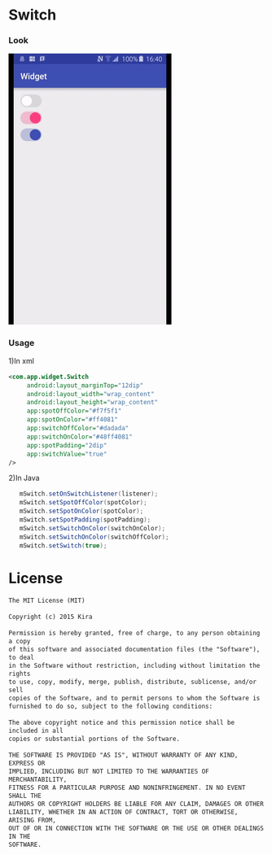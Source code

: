 # Switch

### Look
![Switch](https://github.com/peace710/Widget/blob/master/mds/switch/1.gif)


### Usage
1)In xml
```xml
<com.app.widget.Switch
     android:layout_marginTop="12dip"
     android:layout_width="wrap_content"
     android:layout_height="wrap_content"
     app:spotOffColor="#f7f5f1"
     app:spotOnColor="#ff4081"
     app:switchOffColor="#dadada"
     app:switchOnColor="#48ff4081"
     app:spotPadding="2dip"
     app:switchValue="true"
/>
```

2)In Java
```Java
   mSwitch.setOnSwitchListener(listener);
   mSwitch.setSpotOffColor(spotColor);
   mSwitch.setSpotOnColor(spotColor);
   mSwitch.setSpotPadding(spotPadding);
   mSwitch.setSwitchOnColor(switchOnColor);
   mSwitch.setSwitchOnColor(switchOffColor);
   mSwitch.setSwitch(true);
```

License
=======

    The MIT License (MIT)

	Copyright (c) 2015 Kira

	Permission is hereby granted, free of charge, to any person obtaining a copy
	of this software and associated documentation files (the "Software"), to deal
	in the Software without restriction, including without limitation the rights
	to use, copy, modify, merge, publish, distribute, sublicense, and/or sell
	copies of the Software, and to permit persons to whom the Software is
	furnished to do so, subject to the following conditions:

	The above copyright notice and this permission notice shall be included in all
	copies or substantial portions of the Software.

	THE SOFTWARE IS PROVIDED "AS IS", WITHOUT WARRANTY OF ANY KIND, EXPRESS OR
	IMPLIED, INCLUDING BUT NOT LIMITED TO THE WARRANTIES OF MERCHANTABILITY,
	FITNESS FOR A PARTICULAR PURPOSE AND NONINFRINGEMENT. IN NO EVENT SHALL THE
	AUTHORS OR COPYRIGHT HOLDERS BE LIABLE FOR ANY CLAIM, DAMAGES OR OTHER
	LIABILITY, WHETHER IN AN ACTION OF CONTRACT, TORT OR OTHERWISE, ARISING FROM,
	OUT OF OR IN CONNECTION WITH THE SOFTWARE OR THE USE OR OTHER DEALINGS IN THE
	SOFTWARE.










